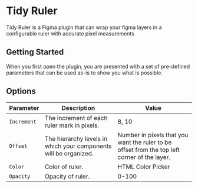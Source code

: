 # Tidy Ruler

Tidy Ruler is a Figma plugin that can wrap your figma layers in a configurable ruler with accurate pixel measurements

## Getting Started

When you first open the plugin, you are presented with a set of pre-defined parameters that can be used as-is to show you what is possible. 

## Options

| Parameter | Description | Value |
|----------|-------------|------|
| `Increment` | The increment of each ruler mark in pixels. | 8, 10 |
| `Offset` | The hierarchy levels in which your components will be organized. | Number in pixels that you want the ruler to be offset from the top left corner of the layer. |
| `Color` | Color of ruler. | HTML Color Picker |
| `Opacity` | Opacity of ruler. | 0-100 |
